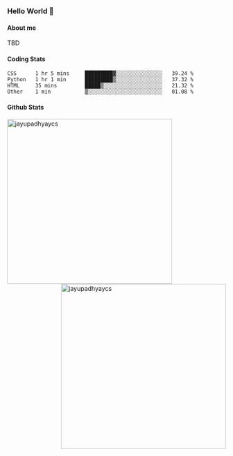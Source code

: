 ### Hello World 👋
#### About me
TBD
#### Coding Stats
<!--START_SECTION:waka-->

```text
CSS      1 hr 5 mins     █████████▓░░░░░░░░░░░░░░░   39.24 %
Python   1 hr 1 min      █████████▒░░░░░░░░░░░░░░░   37.32 %
HTML     35 mins         █████▒░░░░░░░░░░░░░░░░░░░   21.32 %
Other    1 min           ▒░░░░░░░░░░░░░░░░░░░░░░░░   01.08 %
```

<!--END_SECTION:waka-->
#### Github Stats

<p  ><img align="left" src="https://github-readme-stats.vercel.app/api/top-langs?username=jayupadhyaycs&theme=tokyonight&show_icons=true&locale=en&layout=compact" alt="jayupadhyaycs" width="380px"  /> 
<img align="right" src="https://github-readme-streak-stats.herokuapp.com/?user=jayupadhyaycs&theme=tokyonight&" alt="jayupadhyaycs" width="380px"/>
</p>




<!--
**JayUpadhyayCS/JayUpadhyayCS** is a ✨ _special_ ✨ repository because its `README.md` (this file) appears on your GitHub profile.

Here are some ideas to get you started:

- 🔭 I’m currently working on ...
- 🌱 I’m currently learning ...
- 👯 I’m looking to collaborate on ...
- 🤔 I’m looking for help with ...
- 💬 Ask me about ...
- 📫 How to reach me: ...
- 😄 Pronouns: ...
- ⚡ Fun fact: ...
-->
